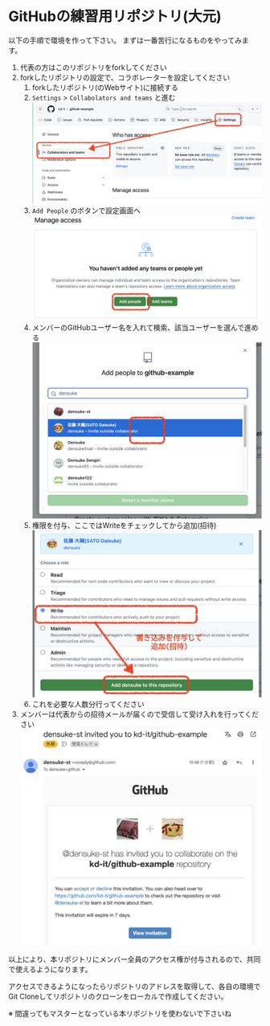 # GitHubの練習用リポジトリ(大元)

以下の手順で環境を作って下さい。
まずは一番苦行になるものをやってみます。

1. 代表の方はこのリポジトリをforkしてください
2. forkしたリポジトリの設定で、コラボレーターを設定してください
    1. forkしたリポジトリ(のWebサイト)に接続する
    2. `Settings` > `Collabolators and teams` と進む
        ![設定の呼び出し](images/collab.png)
    3. `Add People` のボタンで設定画面へ
        ![Add People](images/add-peoples.png)
    4. メンバーのGitHubユーザー名を入れて検索、該当ユーザーを選んで進める
        ![invite](images/invite.png)
    5. 権限を付与、ここではWriteをチェックしてから追加(招待)
        ![set and invite](images/invite2.png)
    6. これを必要な人数分行ってください
3. メンバーは代表からの招待メールが届くので受信して受け入れを行ってください
    ![招待の受け取り](images/receive-invitation.png)

以上により、本リポジトリにメンバー全員のアクセス権が付与されるので、共同で使えるようになります。

アクセスできるようになったらリポジトリのアドレスを取得して、各自の環境でGit Cloneしてリポジトリのクローンをローカルで作成してください。

※ 間違ってもマスターとなっている本リポジトリを使わないで下さいね
